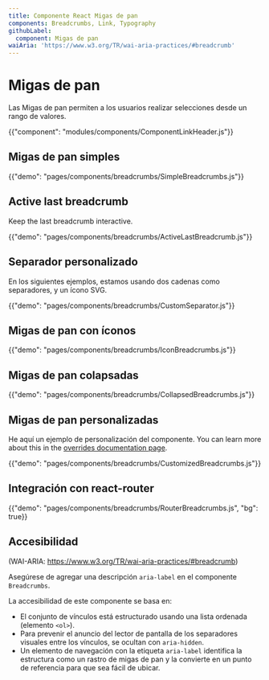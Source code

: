 ```yaml
---
title: Componente React Migas de pan
components: Breadcrumbs, Link, Typography
githubLabel:
  component: Migas de pan
waiAria: 'https://www.w3.org/TR/wai-aria-practices/#breadcrumb'
---
```


# Migas de pan

<p class="description">Las Migas de pan permiten a los usuarios realizar selecciones desde un rango de valores.</p>

{{"component": "modules/components/ComponentLinkHeader.js"}}

## Migas de pan simples

{{"demo": "pages/components/breadcrumbs/SimpleBreadcrumbs.js"}}

## Active last breadcrumb

Keep the last breadcrumb interactive.

{{"demo": "pages/components/breadcrumbs/ActiveLastBreadcrumb.js"}}

## Separador personalizado

En los siguientes ejemplos, estamos usando dos cadenas como separadores, y un ícono SVG.

{{"demo": "pages/components/breadcrumbs/CustomSeparator.js"}}

## Migas de pan con íconos

{{"demo": "pages/components/breadcrumbs/IconBreadcrumbs.js"}}

## Migas de pan colapsadas

{{"demo": "pages/components/breadcrumbs/CollapsedBreadcrumbs.js"}}

## Migas de pan personalizadas

He aquí un ejemplo de personalización del componente. You can learn more about this in the [overrides documentation page](/customization/components/).

{{"demo": "pages/components/breadcrumbs/CustomizedBreadcrumbs.js"}}

## Integración con react-router

{{"demo": "pages/components/breadcrumbs/RouterBreadcrumbs.js", "bg": true}}

## Accesibilidad

(WAI-ARIA: https://www.w3.org/TR/wai-aria-practices/#breadcrumb)

Asegúrese de agregar una descripción `aria-label` en el componente `Breadcrumbs`.

La accesibilidad de este componente se basa en:

- El conjunto de vínculos está estructurado usando una lista ordenada (elemento `<ol>`).
- Para prevenir el anuncio del lector de pantalla de los separadores visuales entre los vínculos, se ocultan con `aria-hidden`.
- Un elemento de navegación con la etiqueta `aria-label` identifica la estructura como un rastro de migas de pan y la convierte en un punto de referencia para que sea fácil de ubicar.
